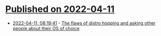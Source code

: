 # [Published on 2022-04-11](index.md)

* [2022-04-11, 08:19:41](https://news.ycombinator.com/item?id=30986028) - [The flaws of distro hopping and asking other people about their OS of choice](https://unixsheikh.com/articles/the-flaws-of-distro-hopping-and-asking-other-people-about-their-os-of-choice.html)
